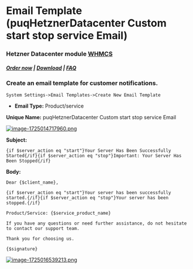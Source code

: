 # Email Template (puqHetznerDatacenter Custom start stop service Email)

### Hetzner Datacenter module **[WHMCS](https://puqcloud.com/link.php?id=77)**

#####  [Order now](https://puqcloud.com/whmcs-module-hetznerdatacenter.php) | [Download](https://download.puqcloud.com/WHMCS/servers/PUQ_WHMCS-HetznerDatacenter/) | [FAQ](https://faq.puqcloud.com/)

### Create an email template for customer notifications.

```
System Settings->Email Templates->Create New Email Template
```

- **Email Type:** Product/service

**Unique Name:** puqHetznerDatacenter Custom start stop service Email

[![image-1725014717960.png](https://doc.puq.info/uploads/images/gallery/2024-08/scaled-1680-/image-1725014717960.png)](https://doc.puq.info/uploads/images/gallery/2024-08/image-1725014717960.png)

 **Subject:**

```
{if $server_action eq "start"}Your Server Has Been Successfully Started{/if}{if $server_action eq "stop"}Important: Your Server Has Been Stopped{/if}
```

**Body:**

```
Dear {$client_name},

{if $server_action eq "start"}Your server has been successfully started.{/if}{if $server_action eq "stop"}Your server has been stopped.{/if}

Product/Service: {$service_product_name}

If you have any questions or need further assistance, do not hesitate to contact our support team.

Thank you for choosing us.

{$signature}
```

[![image-1725016539213.png](https://doc.puq.info/uploads/images/gallery/2024-08/scaled-1680-/image-1725016539213.png)](https://doc.puq.info/uploads/images/gallery/2024-08/image-1725016539213.png)